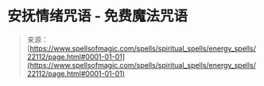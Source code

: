 <!--yml

category: 未分类

date: 2024年06月12日 19:06:09

-->

# 安抚情绪咒语 - 免费魔法咒语

> 来源：[https://www.spellsofmagic.com/spells/spiritual_spells/energy_spells/22112/page.html#0001-01-01](https://www.spellsofmagic.com/spells/spiritual_spells/energy_spells/22112/page.html#0001-01-01)
